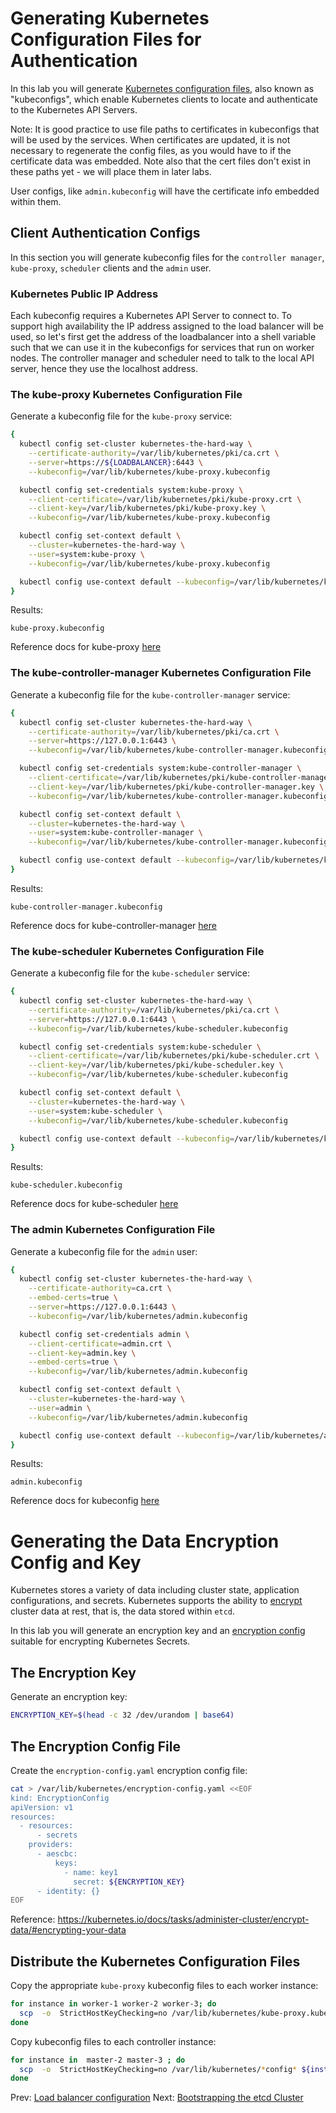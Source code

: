 # Generating Kubernetes Configuration Files for Authentication

In this lab you will generate [Kubernetes configuration files](https://kubernetes.io/docs/concepts/configuration/organize-cluster-access-kubeconfig/), also known as "kubeconfigs", which enable Kubernetes clients to locate and authenticate to the Kubernetes API Servers.

Note: It is good practice to use file paths to certificates in kubeconfigs that will be used by the services. When certificates are updated, it is not necessary to regenerate the config files, as you would have to if the certificate data was embedded. Note also that the cert files don't exist in these paths yet - we will place them in later labs.

User configs, like `admin.kubeconfig` will have the certificate info embedded within them.

## Client Authentication Configs

In this section you will generate kubeconfig files for the `controller manager`, `kube-proxy`, `scheduler` clients and the `admin` user.

### Kubernetes Public IP Address

Each kubeconfig requires a Kubernetes API Server to connect to. To support high availability the IP address assigned to the load balancer will be used, so let's first get the address of the loadbalancer into a shell variable such that we can use it in the kubeconfigs for services that run on worker nodes. The controller manager and scheduler need to talk to the local API server, hence they use the localhost address.



### The kube-proxy Kubernetes Configuration File

Generate a kubeconfig file for the `kube-proxy` service:

```bash
{
  kubectl config set-cluster kubernetes-the-hard-way \
    --certificate-authority=/var/lib/kubernetes/pki/ca.crt \
    --server=https://${LOADBALANCER}:6443 \
    --kubeconfig=/var/lib/kubernetes/kube-proxy.kubeconfig

  kubectl config set-credentials system:kube-proxy \
    --client-certificate=/var/lib/kubernetes/pki/kube-proxy.crt \
    --client-key=/var/lib/kubernetes/pki/kube-proxy.key \
    --kubeconfig=/var/lib/kubernetes/kube-proxy.kubeconfig

  kubectl config set-context default \
    --cluster=kubernetes-the-hard-way \
    --user=system:kube-proxy \
    --kubeconfig=/var/lib/kubernetes/kube-proxy.kubeconfig

  kubectl config use-context default --kubeconfig=/var/lib/kubernetes/kube-proxy.kubeconfig
}
```

Results:

```
kube-proxy.kubeconfig
```

Reference docs for kube-proxy [here](https://kubernetes.io/docs/reference/command-line-tools-reference/kube-proxy/)

### The kube-controller-manager Kubernetes Configuration File

Generate a kubeconfig file for the `kube-controller-manager` service:

```bash
{
  kubectl config set-cluster kubernetes-the-hard-way \
    --certificate-authority=/var/lib/kubernetes/pki/ca.crt \
    --server=https://127.0.0.1:6443 \
    --kubeconfig=/var/lib/kubernetes/kube-controller-manager.kubeconfig

  kubectl config set-credentials system:kube-controller-manager \
    --client-certificate=/var/lib/kubernetes/pki/kube-controller-manager.crt \
    --client-key=/var/lib/kubernetes/pki/kube-controller-manager.key \
    --kubeconfig=/var/lib/kubernetes/kube-controller-manager.kubeconfig

  kubectl config set-context default \
    --cluster=kubernetes-the-hard-way \
    --user=system:kube-controller-manager \
    --kubeconfig=/var/lib/kubernetes/kube-controller-manager.kubeconfig

  kubectl config use-context default --kubeconfig=/var/lib/kubernetes/kube-controller-manager.kubeconfig
}
```

Results:

```
kube-controller-manager.kubeconfig
```

Reference docs for kube-controller-manager [here](https://kubernetes.io/docs/reference/command-line-tools-reference/kube-controller-manager/)

### The kube-scheduler Kubernetes Configuration File

Generate a kubeconfig file for the `kube-scheduler` service:

```bash
{
  kubectl config set-cluster kubernetes-the-hard-way \
    --certificate-authority=/var/lib/kubernetes/pki/ca.crt \
    --server=https://127.0.0.1:6443 \
    --kubeconfig=/var/lib/kubernetes/kube-scheduler.kubeconfig

  kubectl config set-credentials system:kube-scheduler \
    --client-certificate=/var/lib/kubernetes/pki/kube-scheduler.crt \
    --client-key=/var/lib/kubernetes/pki/kube-scheduler.key \
    --kubeconfig=/var/lib/kubernetes/kube-scheduler.kubeconfig

  kubectl config set-context default \
    --cluster=kubernetes-the-hard-way \
    --user=system:kube-scheduler \
    --kubeconfig=/var/lib/kubernetes/kube-scheduler.kubeconfig

  kubectl config use-context default --kubeconfig=/var/lib/kubernetes/kube-scheduler.kubeconfig
}
```

Results:

```
kube-scheduler.kubeconfig
```

Reference docs for kube-scheduler [here](https://kubernetes.io/docs/reference/command-line-tools-reference/kube-scheduler/)

### The admin Kubernetes Configuration File

Generate a kubeconfig file for the `admin` user:

```bash
{
  kubectl config set-cluster kubernetes-the-hard-way \
    --certificate-authority=ca.crt \
    --embed-certs=true \
    --server=https://127.0.0.1:6443 \
    --kubeconfig=/var/lib/kubernetes/admin.kubeconfig

  kubectl config set-credentials admin \
    --client-certificate=admin.crt \
    --client-key=admin.key \
    --embed-certs=true \
    --kubeconfig=/var/lib/kubernetes/admin.kubeconfig

  kubectl config set-context default \
    --cluster=kubernetes-the-hard-way \
    --user=admin \
    --kubeconfig=/var/lib/kubernetes/admin.kubeconfig

  kubectl config use-context default --kubeconfig=/var/lib/kubernetes/admin.kubeconfig
}
```

Results:

```
admin.kubeconfig
```

Reference docs for kubeconfig [here](https://kubernetes.io/docs/tasks/access-application-cluster/configure-access-multiple-clusters/)


# Generating the Data Encryption Config and Key

Kubernetes stores a variety of data including cluster state, application configurations, and secrets. Kubernetes supports the ability to [encrypt](https://kubernetes.io/docs/tasks/administer-cluster/encrypt-data) cluster data at rest, that is, the data stored within `etcd`.

In this lab you will generate an encryption key and an [encryption config](https://kubernetes.io/docs/tasks/administer-cluster/encrypt-data/#understanding-the-encryption-at-rest-configuration) suitable for encrypting Kubernetes Secrets.

## The Encryption Key


Generate an encryption key:

```bash
ENCRYPTION_KEY=$(head -c 32 /dev/urandom | base64)
```

## The Encryption Config File

Create the `encryption-config.yaml` encryption config file:

```bash
cat > /var/lib/kubernetes/encryption-config.yaml <<EOF
kind: EncryptionConfig
apiVersion: v1
resources:
  - resources:
      - secrets
    providers:
      - aescbc:
          keys:
            - name: key1
              secret: ${ENCRYPTION_KEY}
      - identity: {}
EOF
```




Reference: https://kubernetes.io/docs/tasks/administer-cluster/encrypt-data/#encrypting-your-data

##

## Distribute the Kubernetes Configuration Files

Copy the appropriate `kube-proxy` kubeconfig files to each worker instance:

```bash
for instance in worker-1 worker-2 worker-3; do
  scp  -o  StrictHostKeyChecking=no /var/lib/kubernetes/kube-proxy.kubeconfig ${instance}:/var/lib/kubernetes/
done
```

Copy kubeconfig files to each controller instance:

```bash
for instance in  master-2 master-3 ; do
  scp  -o  StrictHostKeyChecking=no /var/lib/kubernetes/*config* ${instance}:/var/lib/kubernetes/
done
```



Prev: [Load balancer configuration](04_load_balancer_haproxy.md)
Next: [Bootstrapping the etcd Cluster](06_etcd_configuration.md)